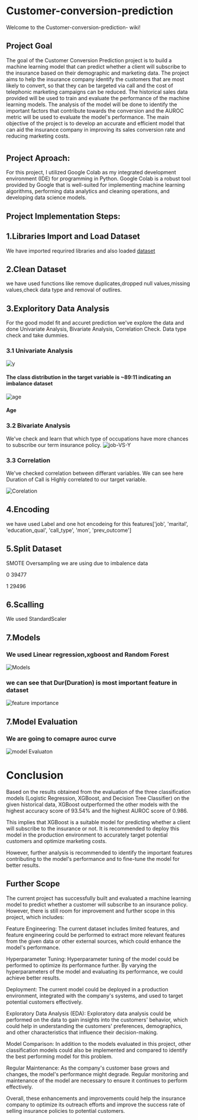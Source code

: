 # Customer-conversion-prediction

Welcome to the Customer-conversion-prediction- wiki!
## Project Goal
The goal of the Customer Conversion Prediction project is to build a machine learning model that can predict whether a client will subscribe to the insurance based on their demographic and marketing data. The project aims to help the insurance company identify the customers that are most likely to convert, so that they can be targeted via call and the cost of telephonic marketing campaigns can be reduced. The historical sales data provided will be used to train and evaluate the performance of the machine learning models. The analysis of the model will be done to identify the important factors that contribute towards the conversion and the AUROC metric will be used to evaluate the model's performance. The main objective of the project is to develop an accurate and efficient model that can aid the insurance company in improving its sales conversion rate and reducing marketing costs.

#

## Project Aproach:
For this project, I utilized Google Colab as my integrated development environment (IDE) for programming in Python. Google Colab is a robust tool provided by Google that is well-suited for implementing machine learning algorithms, performing data analytics and cleaning operations, and developing data science models.

## Project Implementation Steps:

## 1.Libraries Import and Load Dataset
We have imported requrired libraries and also loaded [dataset](https://github.com/Shubh4545/Customer-conversion-prediction/blob/53c1bda14fe9d7de665f6d17ec3976c9d6e4fa31/dataset.csv)

## 2.Clean Dataset
we have used functions like remove duplicates,dropped null values,missing values,check data type and removal of outlires.

## 3.Exploritory Data Analysis
For the good model fit and accuret prediction we've explore the data and done Univariate Analysis, Bivariate Analysis, Correlation Check. Data type check and take dummies.

### 3.1 Univariate Analysis
![y](https://github.com/Shubh4545/Customer-conversion-prediction/blob/eacbe608c8ec7e3a3a12abe3dedf50b2ec96642e/Resources/DependentFeature.png)
#### The class distribution in the target variable is ~89:11 indicating an imbalance dataset

![age](https://github.com/Shubh4545/Customer-conversion-prediction/blob/15ec09e1efda7cb94f556fc9fa0b68817a1ea4bc/Resources/Age_Univariate.png)
#### Age 

### 3.2 Bivariate Analysis

We've check and learn that which type of occupations have more chances to subscribe our term insurance policy.
![job-VS-Y](https://github.com/Shubh4545/Customer-conversion-prediction/blob/15ec09e1efda7cb94f556fc9fa0b68817a1ea4bc/Resources/job%20vs%20Purchased.png)

### 3.3 Correlation 
We've checked correlation between differant variables. We can see here Duration of Call is Highly correlated to our target variable.

![Corelation](https://github.com/Shubh4545/Customer-conversion-prediction/blob/15ec09e1efda7cb94f556fc9fa0b68817a1ea4bc/Resources/corr.png)

## 4.Encoding
we have used Label and one hot encodeing for this features['job', 'marital', 'education_qual', 'call_type', 'mon', 'prev_outcome']

## 5.Split Dataset
SMOTE Oversampling we are using due to imbalence data

0    39477

1    29496

## 6.Scalling
We used StandardScaler

## 7.Models
### We used Linear regression,xgboost and Random Forest 
 ![Models](https://github.com/Shubh4545/Customer-conversion-prediction/blob/15ec09e1efda7cb94f556fc9fa0b68817a1ea4bc/Resources/RESUL%20TABLE.png)
### we can see that Dur(Duration) is most important feature in dataset
 ![feature importance](https://github.com/Shubh4545/Customer-conversion-prediction/blob/2eb11e9a622e9ab8c6e0bd4e4511d26f04472c4b/Resources/feature%20importnace.png)

## 7.Model Evaluation
### We are going to comapre auroc curve 
![model Evaluaton](https://github.com/Shubh4545/Customer-conversion-prediction/blob/269361de6c388e3960ddb08f55e79542d93ad7c0/Resources/auroc%20curve.png)

# Conclusion
Based on the results obtained from the evaluation of the three classification models (Logistic Regression, XGBoost, and Decision Tree Classifier) on the given historical data, XGBoost outperformed the other models with the highest accuracy score of 93.54% and the highest AUROC score of 0.986.

This implies that XGBoost is a suitable model for predicting whether a client will subscribe to the insurance or not. It is recommended to deploy this model in the production environment to accurately target potential customers and optimize marketing costs.

However, further analysis is recommended to identify the important features contributing to the model's performance and to fine-tune the model for better results.


## Further Scope
The current project has successfully built and evaluated a machine learning model to predict whether a customer will subscribe to an insurance policy. However, there is still room for improvement and further scope in this project, which includes:

Feature Engineering: The current dataset includes limited features, and feature engineering could be performed to extract more relevant features from the given data or other external sources, which could enhance the model's performance.

Hyperparameter Tuning: Hyperparameter tuning of the model could be performed to optimize its performance further. By varying the hyperparameters of the model and evaluating its performance, we could achieve better results.

Deployment: The current model could be deployed in a production environment, integrated with the company's systems, and used to target potential customers effectively.

Exploratory Data Analysis (EDA): Exploratory data analysis could be performed on the data to gain insights into the customers' behavior, which could help in understanding the customers' preferences, demographics, and other characteristics that influence their decision-making.

Model Comparison: In addition to the models evaluated in this project, other classification models could also be implemented and compared to identify the best performing model for this problem.

Regular Maintenance: As the company's customer base grows and changes, the model's performance might degrade. Regular monitoring and maintenance of the model are necessary to ensure it continues to perform effectively.

Overall, these enhancements and improvements could help the insurance company to optimize its outreach efforts and improve the success rate of selling insurance policies to potential customers.
